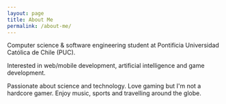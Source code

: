 ```yaml
---
layout: page
title: About Me
permalink: /about-me/
---
```


Computer science & software engineering student at Pontificia Universidad Católica de Chile (PUC).

Interested in web/mobile development, artificial intelligence and game development.

Passionate about science and technology. Love gaming but I'm not a hardcore gamer. Enjoy music, sports and travelling around the globe.
